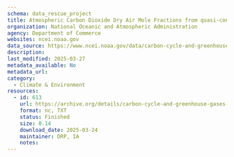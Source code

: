 ```yaml
---
schema: data_rescue_project 
title: Atmospheric Carbon Dioxide Dry Air Mole Fractions from quasi-continuous measurements at Barrow, Alaska; Mauna Loa, Hawaii; American Samoa; and South Pole, 1973-2016
organization: National Oceanic and Atmospheric Administration
agency: Department of Commerce
websites: ncei.noaa.gov
data_source: https://www.ncei.noaa.gov/data/carbon-cycle-and-greenhouse-gases-esrl-gmd/
description: 
last_modified: 2025-03-27
metadata_available: No
metadata_url: 
category:
  - Climate & Environment 
resources:
  - id: 613
    url: https://archive.org/details/carbon-cycle-and-greenhouse-gases-esrl-gmd
    format: nc, TXT
    status: Finished
    size: 0.14
    download_date: 2025-03-24
    maintainer: DRP, IA
    notes: 
---
```

